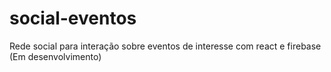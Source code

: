 # social-eventos
Rede social para interação sobre eventos de interesse com react e firebase (Em desenvolvimento)

